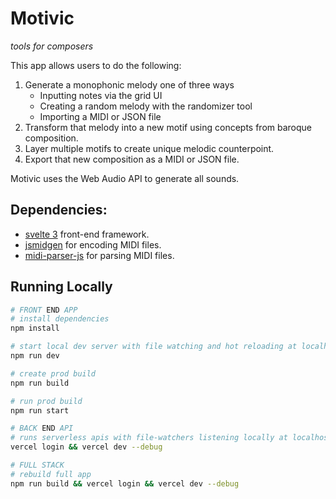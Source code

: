 # Motivic

_tools for composers_

This app allows users to do the following:

1. Generate a monophonic melody one of three ways
    - Inputting notes via the grid UI
    - Creating a random melody with the randomizer tool
    - Importing a MIDI or JSON file
2. Transform that melody into a new motif using concepts from baroque composition.
3. Layer multiple motifs to create unique melodic counterpoint.
4. Export that new composition as a MIDI or JSON file.

Motivic uses the Web Audio API to generate all sounds.

## Dependencies:

-   [svelte 3](https://github.com/sveltejs/svelte) front-end framework.
-   [jsmidgen](https://github.com/dingram/jsmidgen) for encoding MIDI files.
-   [midi-parser-js](https://github.com/colxi/midi-parser-js) for parsing MIDI files.

## Running Locally

```bash
# FRONT END APP
# install dependencies
npm install

# start local dev server with file watching and hot reloading at localhost:5000
npm run dev

# create prod build
npm run build

# run prod build
npm run start

# BACK END API
# runs serverless apis with file-watchers listening locally at localhost:3000
vercel login && vercel dev --debug

# FULL STACK
# rebuild full app
npm run build && vercel login && vercel dev --debug
```
